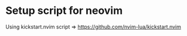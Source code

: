 # Setup script for neovim

Using kickstart.nvim script => https://github.com/nvim-lua/kickstart.nvim
